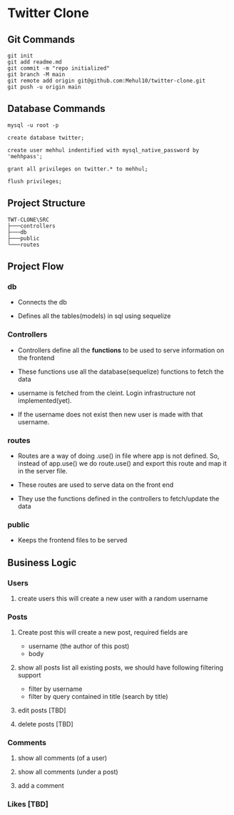 # Twitter Clone

## Git Commands

```shell
git init
git add readme.md
git commit -m "repo initialized"
git branch -M main
git remote add origin git@github.com:Mehul10/twitter-clone.git
git push -u origin main
```
## Database Commands

```
mysql -u root -p

create database twitter;

create user mehhul indentified with mysql_native_password by 'mehhpass';

grant all privileges on twitter.* to mehhul;

flush privileges;
```
## Project Structure
```
TWT-CLONE\SRC      
├───controllers
├───db
├───public
└───routes
```
## Project Flow

### db

* Connects the db

* Defines all the tables(models) in sql using sequelize

### Controllers
 
 * Controllers define all the **functions** to be used to serve information on the frontend

 * These functions use all the database(sequelize) functions to fetch the data

 * username is fetched from the cleint. Login infrastructure not implemented(yet).

 * If the username does not exist then new user is made with that username.

### routes

* Routes are a way of doing .use() in file where app is not defined. So, instead of app.use() we do route.use() and export this route and map it in the server file.

* These routes are used to serve data on the front end

* They use the functions defined in the controllers to fetch/update the data

### public

* Keeps the frontend files to be served

## Business Logic

### Users
1. create users this will create a new user with a random username

### Posts
1. Create post this will create a new post, required fields are

    * username (the author of this post)
    * body
2. show all posts list all existing posts, we should have following filtering support

    * filter by username
    * filter by query contained in title (search by title)

3. edit posts [TBD]

4. delete posts [TBD]

### Comments
1. show all comments (of a user)

2. show all comments (under a post)

3. add a comment

### Likes [TBD]